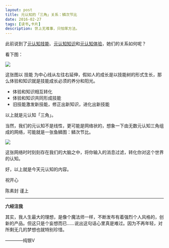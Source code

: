 ```yaml
---
layout: post
title: 元认知的「三角」关系：鳞次节比
date: 2016-02-27
tags: [读书,卡片]
description: 世上无难事，只怕笨方法。
---
```



此前说到了[元认知技能](http://mesule.com/2016/02/skill-concept)、[元认知知识](http://mesule.com/2016/02/meta-knowledge)和[元认知体验](http://mesule.com/2016/02/meta-experience)，她们的关系如何呢？

看下图：

![](http://openmindclub.qiniudn.com/cnfeat/image/metacognition3factor.jpg)


这张图以 技能 为中心线从左往右延伸，假如人的成长是以技能树的形式生长，那么体验和知识就是技能成长必须的养分和阳光。

- 体验和知识相互转化
- 体验和知识共同形成技能
- 旧技能激发新技能，修正出新知识，进化出新技能

以上就是元认知「三角」。

当然，我们的元认知不是线性，更可能是网络状的，想象一下由无数元认知三角组成的网络，可能就是一张鱼鳞图：鳞次节比。

![](http://openmindclub.qiniudn.com/cnfeat/image/fish-scale.jpg?imageMogr2/thumbnail/!50p)

这张网络时时刻刻存在我们的大脑之中，将你输入的消息过滤，转化你对这个世界的认知。

好，以上就是今天元认知的内容。

祝开心

陈素封 谨上

----

**六经注我**

其实，我人生最大的理想，是像个魔法师一样，不断发布有着强烈个人风格的，创新的产品。但这只是个妄想而已……说出这句话心里真是难过。因为不再年轻，对所剩无几的梦想也就特别珍惜。

————纯银V
